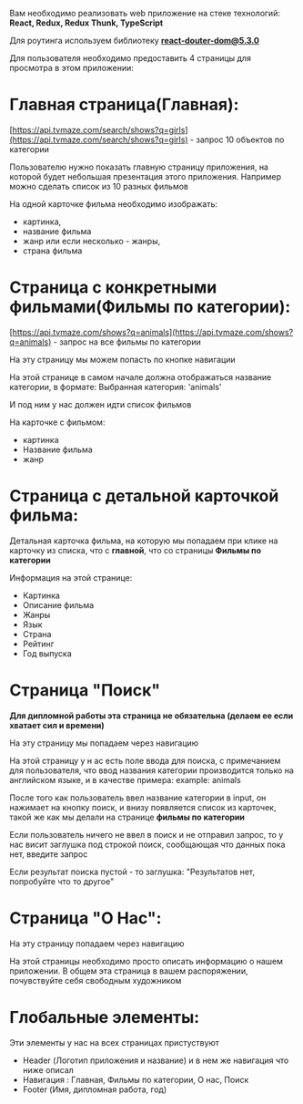 Вам необходимо реализовать web приложение на стеке технологий: **React, Redux, Redux Thunk, TypeScript**

Для роутинга используем библиотеку **react-douter-dom@5.3.0**

Для пользователя необходимо предоставить 4 страницы для просмотра в этом приложении: 

# Главная страница(Главная):

[https://api.tvmaze.com/search/shows?q=girls](https://api.tvmaze.com/search/shows?q=girls) - запрос 10 объектов по категории

Пользователю нужно показать главную страницу приложения, на которой будет небольшая презентация этого приложения. Например можно сделать список из 10 разных фильмов

На одной карточке фильма необходимо изображать:

 

- картинка,
- название фильма
- жанр или если несколько - жанры,
- страна фильма

# Страница с конкретными фильмами(Фильмы по категории):

[https://api.tvmaze.com/shows?q=animals](https://api.tvmaze.com/shows?q=animals) - запрос на все фильмы по категории

На эту страницу мы можем попасть по кнопке навигации

На этой странице в самом начале должна отображаться название категории, в формате: Выбранная категория: 'animals'

И под ним у нас должен идти список фильмов

На карточке с фильмом:

- картинка
- Название фильма
- жанр

# Страница с детальной карточкой фильма:

Детальная карточка фильма, на которую мы попадаем при клике на карточку из списка, что с **главной**, что со страницы **Фильмы по категории**

Информация на этой странице:

- Картинка
- Описание фильма
- Жанры
- Язык
- Страна
- Рейтинг
- Год выпуска

# Страница "Поиск"

**Для дипломной работы эта страница не обязательна (делаем ее если хватает сил и времени)**

На эту страницу мы попадаем через навигацию

На этой страницу у н ас есть поле ввода для поиска, с примечанием для пользователя, что ввод названия категории производится только на английском языке, и в качестве примера: example: animals

После того как пользователь ввел название категории в input, он нажимает на кнопку поиск, и внизу появляется список из карточек, такой же как мы делали на странице **фильмы по категории**

Если пользователь ничего не ввел в поиск и не отправил запрос, то у нас висит заглушка под строкой поиск, сообщающая что данных пока нет, введите запрос

Если результат поиска пустой - то заглушка: "Результатов нет, попробуйте что то другое"

# Страница "О Нас":

На эту страницу попадаем через навигацию

На этой страницы необходимо просто описать информацию о нашем приложении. В общем эта страница в вашем распоряжении, почувствуйте себя свободным художником

# Глобальные элементы:

Эти элементы у нас на всех страницах пристуствуют

- Header (Логотип приложения и название) и в нем же навигация что ниже описал
- Навигация : Главная, Фильмы по категории, О нас, Поиск
- Footer (Имя, дипломная работа, год)
